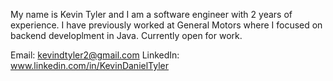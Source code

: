 My name is Kevin Tyler and I am a software engineer with 2 years of experience. I have previously worked at General Motors where I focused on backend developlment in Java. Currently open for work.

Email: kevindtyler2@gmail.com
LinkedIn: www.linkedin.com/in/KevinDanielTyler
